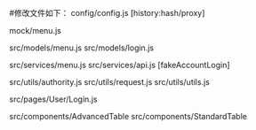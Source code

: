 #修改文件如下：
config/config.js [history:hash/proxy]
 
mock/menu.js

src/models/menu.js
src/models/login.js

src/services/menu.js
src/services/api.js [fakeAccountLogin]

src/utils/authority.js
src/utils/request.js
src/utils/utils.js

src/pages/User/Login.js

src/components/AdvancedTable
src/components/StandardTable



